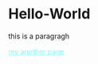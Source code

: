 # Hello-World
<p>this is a paragragh<p>
<a style="color:rgb(128,256,256);" href="http://worldofchaos.github.io">my another page</a><br>
